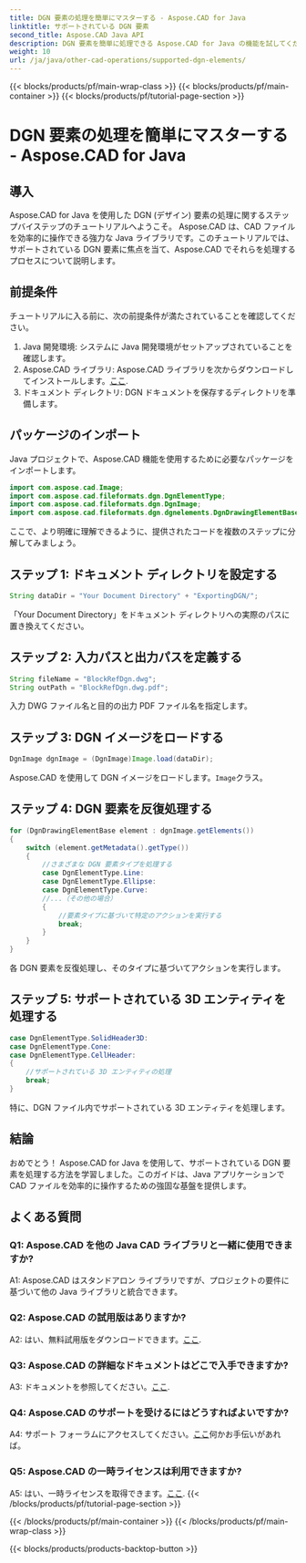 ```yaml
---
title: DGN 要素の処理を簡単にマスターする - Aspose.CAD for Java
linktitle: サポートされている DGN 要素
second_title: Aspose.CAD Java API
description: DGN 要素を簡単に処理できる Aspose.CAD for Java の機能を試してください。ステップバイステップのガイドにより、CAD ファイル処理のシームレスな統合が保証されます。
weight: 10
url: /ja/java/other-cad-operations/supported-dgn-elements/
---
```


{{< blocks/products/pf/main-wrap-class >}}
{{< blocks/products/pf/main-container >}}
{{< blocks/products/pf/tutorial-page-section >}}

# DGN 要素の処理を簡単にマスターする - Aspose.CAD for Java

## 導入

Aspose.CAD for Java を使用した DGN (デザイン) 要素の処理に関するステップバイステップのチュートリアルへようこそ。 Aspose.CAD は、CAD ファイルを効率的に操作できる強力な Java ライブラリです。このチュートリアルでは、サポートされている DGN 要素に焦点を当て、Aspose.CAD でそれらを処理するプロセスについて説明します。

## 前提条件

チュートリアルに入る前に、次の前提条件が満たされていることを確認してください。

1. Java 開発環境: システムに Java 開発環境がセットアップされていることを確認します。
2.  Aspose.CAD ライブラリ: Aspose.CAD ライブラリを次からダウンロードしてインストールします。[ここ](https://releases.aspose.com/cad/java/).
3. ドキュメント ディレクトリ: DGN ドキュメントを保存するディレクトリを準備します。

## パッケージのインポート

Java プロジェクトで、Aspose.CAD 機能を使用するために必要なパッケージをインポートします。

```java
import com.aspose.cad.Image;
import com.aspose.cad.fileformats.dgn.DgnElementType;
import com.aspose.cad.fileformats.dgn.DgnImage;
import com.aspose.cad.fileformats.dgn.dgnelements.DgnDrawingElementBase;
```

ここで、より明確に理解できるように、提供されたコードを複数のステップに分解してみましょう。

## ステップ 1: ドキュメント ディレクトリを設定する

```java
String dataDir = "Your Document Directory" + "ExportingDGN/";
```

「Your Document Directory」をドキュメント ディレクトリへの実際のパスに置き換えてください。

## ステップ 2: 入力パスと出力パスを定義する

```java
String fileName = "BlockRefDgn.dwg";
String outPath = "BlockRefDgn.dwg.pdf";
```

入力 DWG ファイル名と目的の出力 PDF ファイル名を指定します。

## ステップ 3: DGN イメージをロードする

```java
DgnImage dgnImage = (DgnImage)Image.load(dataDir);
```

 Aspose.CAD を使用して DGN イメージをロードします。`Image`クラス。

## ステップ 4: DGN 要素を反復処理する

```java
for (DgnDrawingElementBase element : dgnImage.getElements())
{
    switch (element.getMetadata().getType())
    {
        //さまざまな DGN 要素タイプを処理する
        case DgnElementType.Line:
        case DgnElementType.Ellipse:
        case DgnElementType.Curve:
        //...（その他の場合）
        {
            //要素タイプに基づいて特定のアクションを実行する
            break;
        }
    }
}
```

各 DGN 要素を反復処理し、そのタイプに基づいてアクションを実行します。

## ステップ 5: サポートされている 3D エンティティを処理する

```java
case DgnElementType.SolidHeader3D:
case DgnElementType.Cone:
case DgnElementType.CellHeader:
{
    //サポートされている 3D エンティティの処理
    break;
}
```

特に、DGN ファイル内でサポートされている 3D エンティティを処理します。

## 結論

おめでとう！ Aspose.CAD for Java を使用して、サポートされている DGN 要素を処理する方法を学習しました。このガイドは、Java アプリケーションで CAD ファイルを効率的に操作するための強固な基盤を提供します。

## よくある質問

### Q1: Aspose.CAD を他の Java CAD ライブラリと一緒に使用できますか?

A1: Aspose.CAD はスタンドアロン ライブラリですが、プロジェクトの要件に基づいて他の Java ライブラリと統合できます。

### Q2: Aspose.CAD の試用版はありますか?

 A2: はい、無料試用版をダウンロードできます。[ここ](https://releases.aspose.com/).

### Q3: Aspose.CAD の詳細なドキュメントはどこで入手できますか?

 A3: ドキュメントを参照してください。[ここ](https://reference.aspose.com/cad/java/).

### Q4: Aspose.CAD のサポートを受けるにはどうすればよいですか?

 A4: サポート フォーラムにアクセスしてください。[ここ](https://forum.aspose.com/c/cad/19)何かお手伝いがあれば。

### Q5: Aspose.CAD の一時ライセンスは利用できますか?

 A5: はい、一時ライセンスを取得できます。[ここ](https://purchase.aspose.com/temporary-license/).
{{< /blocks/products/pf/tutorial-page-section >}}

{{< /blocks/products/pf/main-container >}}
{{< /blocks/products/pf/main-wrap-class >}}

{{< blocks/products/products-backtop-button >}}
